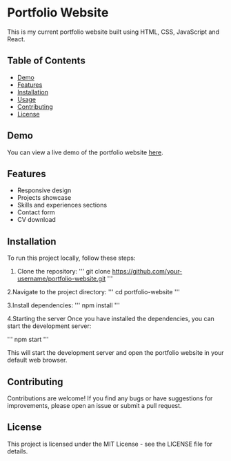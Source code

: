 # Portfolio Website

This is my current portfolio website built using HTML, CSS, JavaScript and React. 
## Table of Contents

- [Demo](#demo)
- [Features](#features)
- [Installation](#installation)
- [Usage](#usage)
- [Contributing](#contributing)
- [License](#license)

## Demo

You can view a live demo of the portfolio website [here](https://kiancurranmahon.github.io).

## Features

- Responsive design
- Projects showcase
- Skills and experiences sections
- Contact form
- CV download

## Installation

To run this project locally, follow these steps:

1. Clone the repository:
''' git clone https://github.com/your-username/portfolio-website.git '''

2.Navigate to the project directory:
''' cd portfolio-website '''

3.Install dependencies:
''' npm install '''

4.Starting the server
Once you have installed the dependencies, you can start the development server:

''' npm start '''

This will start the development server and open the portfolio website in your default web browser.

## Contributing
Contributions are welcome! If you find any bugs or have suggestions for improvements, please open an issue or submit a pull request.

## License
This project is licensed under the MIT License - see the LICENSE file for details.
